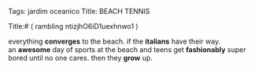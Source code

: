 Tags: jardim oceanico
Title: BEACH TENNIS
  
Title:# ( rambling ntizjhO6iD1uexhnwo1 )  
  
everything **converges** to the beach. if the **italians** have their way.  
an **awesome** day of sports at the beach and teens get **fashionably** super bored until no one cares. then they **grow** up.